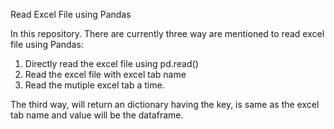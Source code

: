 Read Excel File using Pandas

In this repository. There are currently three way are mentioned to read excel file using Pandas:

1) Directly read the excel file using pd.read()
2) Read the excel file with excel tab name
3) Read the mutiple excel tab a time.

The third way, will return an dictionary having the key, is same as the excel tab name and value will be the dataframe.
